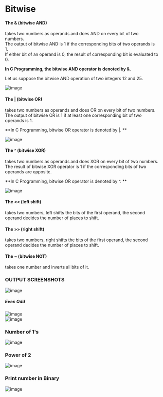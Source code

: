 # Bitwise

#### The & (bitwise AND)   
takes two numbers as operands and does AND on every bit of two numbers.  
The output of bitwise AND is 1 if the corresponding bits of two operands is 1.   
If either bit of an operand is 0, the result of corresponding bit is evaluated to 0.  

**In C Programming, the bitwise AND operator is denoted by &.**  

Let us suppose the bitwise AND operation of two integers 12 and 25.  

![image](https://user-images.githubusercontent.com/91966613/234444362-9da8bbc4-d36a-4b7b-ac55-1b95844832f8.png)  

#### The | (bitwise OR)   
takes two numbers as operands and does OR on every bit of two numbers.  
The output of bitwise OR is 1 if at least one corresponding bit of two operands is 1.

**In C Programming, bitwise OR operator is denoted by |.  **  

![image](https://user-images.githubusercontent.com/91966613/234444443-48890630-30c0-477b-9fab-7a44af770399.png)  

#### The ^ (bitwise XOR)   
takes two numbers as operands and does XOR on every bit of two numbers.  
The result of bitwise XOR operator is 1 if the corresponding bits of two operands are opposite. 

**In C Programming, bitwise OR operator is denoted by ^. **  

![image](https://user-images.githubusercontent.com/91966613/234444686-613fde80-3e52-414a-97bd-942ccafc70ed.png)  

#### The << (left shift)  
takes two numbers, left shifts the bits of the first operand, the second operand decides the number of places to shift.  

#### The >> (right shift) 
takes two numbers, right shifts the bits of the first operand, the second operand decides the number of places to shift.

#### The ~ (bitwise NOT)  
takes one number and inverts all bits of it.

### OUTPUT SCREENSHOTS
![image](https://user-images.githubusercontent.com/91966613/234445084-b3dcdda0-1573-46c8-b6dc-bc6acb849390.png)  

##### Even Odd
![image](https://user-images.githubusercontent.com/91966613/234446130-822cdd18-8a4b-4e83-9d39-5ba3dfe89427.png)  
![image](https://user-images.githubusercontent.com/91966613/234446273-cb31dcac-c2ac-445f-bcfa-9e83b83a4193.png)

### Number of 1's
![image](https://user-images.githubusercontent.com/91966613/234481806-a66411e1-869c-4730-8397-3592c068ad27.png)  

### Power of 2
![image](https://user-images.githubusercontent.com/91966613/234481903-218d2cc5-997a-4120-9fcc-c3a3525f5f64.png)  

### Print number in Binary  
![image](https://user-images.githubusercontent.com/91966613/234482040-f68321e2-381a-497e-ab0c-24bc31d20258.png)  


